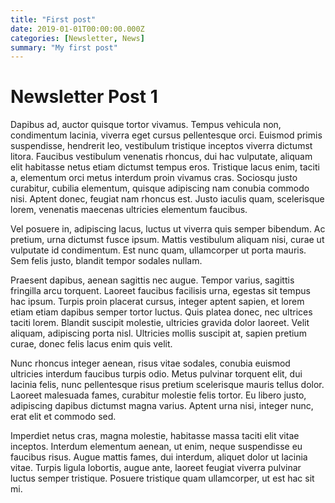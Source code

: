 ```yaml
---
title: "First post"
date: 2019-01-01T00:00:00.000Z
categories: [Newsletter, News]
summary: "My first post"
---
```


# Newsletter Post 1

Dapibus ad, auctor quisque tortor vivamus. Tempus vehicula non, condimentum lacinia, viverra eget cursus pellentesque orci. Euismod primis suspendisse, hendrerit leo, vestibulum tristique inceptos viverra dictumst litora. Faucibus vestibulum venenatis rhoncus, dui hac vulputate, aliquam elit habitasse netus etiam dictumst tempus eros. Tristique lacus enim, taciti a, elementum orci metus interdum proin vivamus cras. Sociosqu justo curabitur, cubilia elementum, quisque adipiscing nam conubia commodo nisi. Aptent donec, feugiat nam rhoncus est. Justo iaculis quam, scelerisque lorem, venenatis maecenas ultricies elementum faucibus.

Vel posuere in, adipiscing lacus, luctus ut viverra quis semper bibendum. Ac pretium, urna dictumst fusce ipsum. Mattis vestibulum aliquam nisi, curae ut vulputate id condimentum. Est nunc quam, ullamcorper ut porta mauris. Sem felis justo, blandit tempor sodales nullam.

Praesent dapibus, aenean sagittis nec augue. Tempor varius, sagittis fringilla arcu torquent. Laoreet faucibus facilisis urna, egestas sit tempus hac ipsum. Turpis proin placerat cursus, integer aptent sapien, et lorem etiam etiam dapibus semper tortor luctus. Quis platea donec, nec ultrices taciti lorem. Blandit suscipit molestie, ultricies gravida dolor laoreet. Velit aliquam, adipiscing porta nisl. Ultricies mollis suscipit at, sapien pretium curae, donec felis lacus enim quis velit.

Nunc rhoncus integer aenean, risus vitae sodales, conubia euismod ultricies interdum faucibus turpis odio. Metus pulvinar torquent elit, dui lacinia felis, nunc pellentesque risus pretium scelerisque mauris tellus dolor. Laoreet malesuada fames, curabitur molestie felis tortor. Eu libero justo, adipiscing dapibus dictumst magna varius. Aptent urna nisi, integer nunc, erat elit et commodo sed.

Imperdiet netus cras, magna molestie, habitasse massa taciti elit vitae inceptos. Interdum elementum aenean, ut enim, neque suspendisse eu faucibus risus. Augue mattis fames, dui interdum, aliquet dolor ut lacinia vitae. Turpis ligula lobortis, augue ante, laoreet feugiat viverra pulvinar luctus semper tristique. Posuere tristique quam ullamcorper, ut est hac sit mi.

